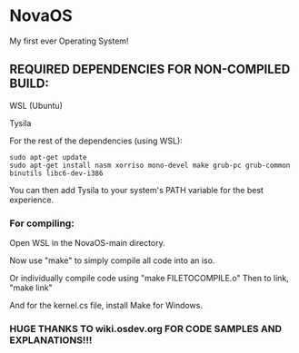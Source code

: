 # NovaOS
My first ever Operating System!

## REQUIRED DEPENDENCIES FOR NON-COMPILED BUILD:
WSL (Ubuntu)

Tysila

For the rest of the dependencies (using WSL):
```
sudo apt-get update
sudo apt-get install nasm xorriso mono-devel make grub-pc grub-common binutils libc6-dev-i386
```

You can then add Tysila to your system's PATH variable for the best experience.

### For compiling:

Open WSL in the NovaOS-main directory.

Now use "make" to simply compile all code into an iso.

Or individually compile code using "make FILETOCOMPILE.o"
Then to link, "make link"

And for the kernel.cs file, install Make for Windows.

### HUGE THANKS TO wiki.osdev.org FOR CODE SAMPLES AND EXPLANATIONS!!!
